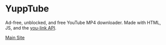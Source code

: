 # YuppTube
Ad-free, unblocked, and free YouTube MP4 downloader.
Made with HTML, JS, and the [you-link API](https://you-link.herokuapp.com).


[Main Site](https://n0rmancodes.github.io/yupptube)
